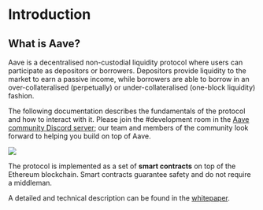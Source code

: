 # Introduction

## What is Aave?

Aave is a decentralised non-custodial liquidity protocol where users can participate as depositors or borrowers. Depositors provide liquidity to the market to earn a passive income, while borrowers are able to borrow in an over-collateralised (perpetually) or under-collateralised (one-block liquidity) fashion.

The following documentation describes the fundamentals of the protocol and how to interact with it. Please join the #development room in the [Aave community Discord server](https://discord.gg/fVaDMqT); our team and members of the community look forward to helping you build on top of Aave.

![](<.gitbook/assets/Artboard – 7@2x.jpg>)

The protocol is implemented as a set of **smart contracts** on top of the Ethereum blockchain. Smart contracts guarantee safety and do not require a middleman.&#x20;


A detailed and technical description can be found in the [whitepaper](https://github.com/aave/protocol-v2/blob/master/aave-v2-whitepaper.pdf).
